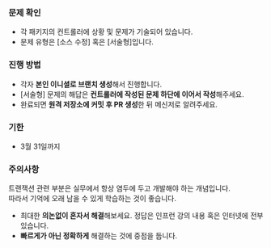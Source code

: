 ### 문제 확인
- 각 패키지의 컨트롤러에 상황 및 문제가 기술되어 있습니다.
- 문제 유형은 [소스 수정] 혹은 [서술형]입니다.

### 진행 방법
- 각자 **본인 이니셜로 브랜치 생성**해서 진행합니다.
- [서술형] 문제의 해답은 **컨트롤러에 작성된 문제 하단에 이어서 작성**해주세요.
- 완료되면 **원격 저장소에 커밋 후 PR 생성**한 뒤 메신저로 알려주세요.

###  기한
- 3월 31일까지

### 주의사항
트랜잭션 관련 부분은 실무에서 항상 염두에 두고 개발해야 하는 개념입니다.  
따라서 기억에 오래 남을 수 있게 학습하는 것이 좋습니다.
- 최대한 **의논없이 혼자서 해결**해보세요. 정답은 인프런 강의 내용 혹은 인터넷에 전부 있습니다.
- **빠르게가 아닌 정확하게** 해결하는 것에 중점을 둡니다.
